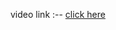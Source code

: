 video link :-- <a href="https://drive.google.com/file/d/1wN9whhMOnxuRoTj55vTpEgK-7GHDqiG7/view?usp=sharing"> click here </a>
